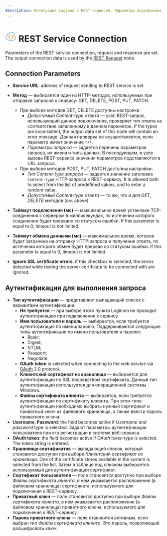```yaml
---
description: Интеграция Loginom с REST-сервисом. Параметры подключения. Авторизация при выполнении запроса.
---
```

# ![](./../../../images/icons/common/data-sources/web-rest_default.svg) REST Service Connection

Parameters of the REST service connection, request and response are set. The output connection data is used by the [REST Request](./../../../processors/integration/rest-request.md) node.

## Connection Parameters

* **Service URL**: address of request sending to REST service is set.
* **Метод** — выбирается один из HTTP-методов, используемых при отправке запросов к сервису: GET, DELETE, POST, PUT, PATCH.

   * При выборе методов GET, DELETE доступны настройки:
      * *Допустимый Content-type ответа* — узел REST-запрос, использующий данное подключение, проверяет тип ответа на соответствие заявленному в данном параметре. If the types are inconsistent, the output data set of this node will contain an error message. Данная проверка не осуществляется, если параметр имеет значение `*/*`.
      * *Параметры запроса* — задается перечень параметров запроса, их имена и типы данных. В последующем, в узле вызова REST-сервиса значения параметров подставляются в URL запроса.
   * При выборе методов POST, PUT, PATCH доступны настройки:
      * *Тип Content-type запроса* — задается значение заголовка `Content-type` HTTP-запроса к REST-сервису. It is allowed both to select from the list of predefined values, and to enter a random value.
      * *Допустимый Content-type ответа* — то же, что и для *GET*, *DELETE* методов (см. above).
* **Таймаут подключения (мс)** — максимальное время установки TCP-соединения с сервером в миллисекундах, по истечении которого соединение будет прервано со статусом ошибки. If this parameter is equal to 0, timeout is not limited.
* **Таймаут обмена данными (мс)** — максимальное время, которое будет затрачено на отправку HTTP-запроса и получение ответа, по истечении которого обмен будет прерван со статусом ошибки. If this parameter is equal to 0, timeout is not limited.
* **Ignore SSL certificate errors**: if this checkbox is selected, the errors detected while testing the server certificate to be connected with are ignored.

## Аутентификация для выполнения запроса

* **Тип аутентификации** — представляет выпадающий список с вариантами аутентификации:
   * **Не требуется** — при выборе этого пункта Loginom не проводит аутентификацию при подключении к сервису.
   * **Имя пользователя и пароль** — выбирается, если требуется аутентификация по имени/паролю. Поддерживаются следующие типы аутентификации по имени пользователя и паролю:
      * Basic;
      * Digest;
      * NTLM;
      * Passport;
      * Negotiate.
   * **OAuth token** is selected when connecting to the web service via [OAuth](https://ru.wikipedia.org/wiki/OAuth) 2.0 protocol.
   * **Клиентский сертификат из хранилища** — выбирается для аутентификации по SSL посредством сертификата. Данный тип аутентификации используется для операционной системы Windows.
   * **Файлы сертификата клиента** — выбирается, если требуется аутентификация по сертификату клиента. При этом типе аутентификации необходимо выбрать нужный сертификат и приватный ключ из файлового хранилища, а также ввести пароль приватного ключа.
* **Username, Password**: the field becomes active if *Username and password* type is selected. Задают параметры аутентификации пользователя при его регистрации в системе веб-сервиса.
* **OAuth token**: the field becomes active if *OAuth token* type is selected. The token string is entered.
* **Хранилище сертификатов** — выпадающий список, который становится доступен при выборе *Клиентский сертификат из хранилища*. One of the certificate stores available in the system is selected from the list. Затем в таблице под списком выбирается используемый для аутентификации сертификат.
* **Сертификат пользователя** — поле становится доступно при выборе *Файлы сертификата клиента*, в нем указывается расположение (в файловом хранилище) сертификата, используемого для подключения к REST-сервису.
* **Приватный ключ** — поле становится доступно при выборе *Файлы сертификата клиента*, в нем указывается расположение (в файловом хранилище) приватного ключа, используемого для подключения к REST-сервису.
* **Пароль приватного ключа** — поле становится активным, если выбран тип *Файлы сертификата клиента*. Это пароль, позволяющий расшифровать ключ.